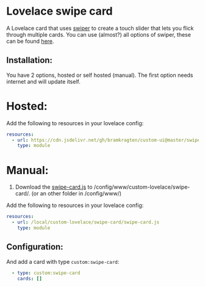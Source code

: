 # Lovelace swipe card

A Lovelace card that uses [swiper](http://idangero.us/swiper/) to create a touch slider that lets you flick through multiple cards.
You can use (almost?) all options of swiper, these can be found [here](http://idangero.us/swiper/api/).

## Installation:

You have 2 options, hosted or self hosted (manual). The first option needs internet and will update itself.

# Hosted:
Add the following to resources in your lovelace config:

```yaml
resources:
  - url: https://cdn.jsdelivr.net/gh/bramkragten/custom-ui@master/swipe-card/swipe-card.min.js
    type: module
```

# Manual:
1. Download the [swipe-card.js](https://raw.githubusercontent.com/bramkragten/custom-ui/master/swipe-card/swipe-card.js) to /config/www/custom-lovelace/swipe-card/. (or an other folder in /config/www/)

Add the following to resources in your lovelace config:
```yaml
resources:
  - url: /local/custom-lovelace/swipe-card/swipe-card.js
    type: module
```
## Configuration:

And add a card with type `custom:swipe-card`:
```yaml
  - type: custom:swipe-card
    cards: []
```
